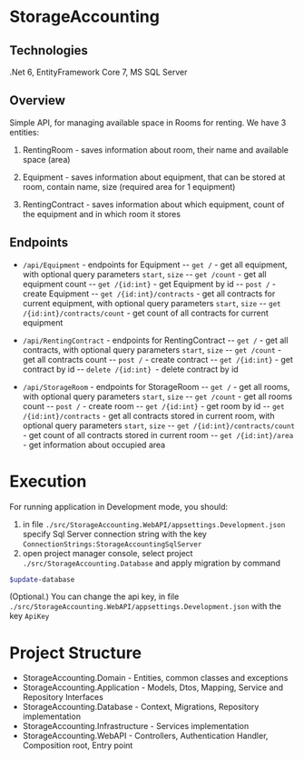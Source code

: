# StorageAccounting


## Technologies


.Net 6, EntityFramework Core 7, MS SQL Server


## Overview


Simple API, for managing available space in Rooms for renting.
We have 3 entities:


1. RentingRoom - saves information about room, their name and available space (area)


2. Equipment - saves information about equipment, that can be stored at room, contain name, size (required area for 1 equipment)


3. RentingContract - saves information about which equipment, count of the equipment and in which room it stores


## Endpoints


- `/api/Equipment` - endpoints for Equipment
-- `get /` - get all equipment, with optional query parameters `start`, `size`
-- `get /count` - get all equipment count
-- `get /{id:int}` - get Equipment by id
-- `post /` - create Equipment
-- `get /{id:int}/contracts` - get all contracts for current equipment, with optional query parameters `start`, `size`
-- `get /{id:int}/contracts/count` - get count of all contracts for current equipment




- `/api/RentingContract` - endpoints for RentingContract
-- `get /` - get all contracts, with optional query parameters `start`, `size`
-- `get /count` - get all contracts count
-- `post /` - create contract
-- `get /{id:int}` - get contract by id
-- `delete /{id:int} `- delete contract by id




- `/api/StorageRoom` - endpoints for StorageRoom
-- `get /` - get all rooms, with optional query parameters `start`, `size`
-- `get /count` - get all rooms count
-- `post /` - create room
-- `get /{id:int}` - get room by id
-- `get /{id:int}/contracts` - get all contracts stored in current room, with optional query parameters `start`, `size`
-- `get /{id:int}/contracts/count` - get count of all contracts stored in current room
-- `get /{id:int}/area` - get information about occupied area


# Execution


For running application in Development mode, you should:


1. in file `./src/StorageAccounting.WebAPI/appsettings.Development.json` specify Sql Server connection string with the key `ConnectionStrings:StorageAccountingSqlServer`
2. open project manager console, select project `./src/StorageAccounting.Database` and apply migration by command
```bash
$update-database
```


(Optional.) You can change the api key, in file `./src/StorageAccounting.WebAPI/appsettings.Development.json` with the key `ApiKey`


# Project Structure


- StorageAccounting.Domain - Entities, common classes and exceptions
- StorageAccounting.Application - Models, Dtos, Mapping, Service and Repository Interfaces
- StorageAccounting.Database - Context, Migrations, Repository implementation
- StorageAccounting.Infrastructure - Services implementation
- StorageAccounting.WebAPI - Controllers, Authentication Handler, Composition root, Entry point